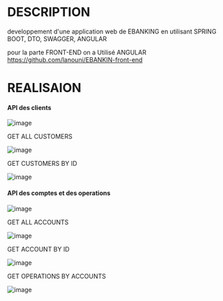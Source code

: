 # DESCRIPTION

developpement d'une application web de EBANKING en utilisant SPRING BOOT, DTO, SWAGGER, ANGULAR

pour la parte FRONT-END on a Utilisé ANGULAR  https://github.com/lanouni/EBANKIN-front-end


# REALISAION

#### API des clients

![image](https://user-images.githubusercontent.com/50047015/175664079-ae66a77f-a394-4ad3-9d04-3c82732a4536.png)

 GET ALL CUSTOMERS

![image](https://user-images.githubusercontent.com/50047015/175664152-8a83c489-818b-4607-85fb-42c28c49de74.png)

 GET CUSTOMERS BY ID 

![image](https://user-images.githubusercontent.com/50047015/175664340-1d32db4e-4431-4ea6-a733-9d89ee406c86.png)

#### API des comptes et des operations 

![image](https://user-images.githubusercontent.com/50047015/175665102-164f8660-8ed3-422e-8795-acb387ed6fe8.png)


GET ALL ACCOUNTS

![image](https://user-images.githubusercontent.com/50047015/175664609-01e09c49-4d92-4a7a-ba0e-bc0ccc596c44.png)

GET ACCOUNT BY ID

![image](https://user-images.githubusercontent.com/50047015/175664937-2e293c18-8935-4177-897c-0d500199d952.png)

GET OPERATIONS BY ACCOUNTS

![image](https://user-images.githubusercontent.com/50047015/175665059-ab3d39f8-bb87-45ba-916a-422175785a03.png)
